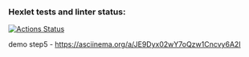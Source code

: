 ### Hexlet tests and linter status:
[![Actions Status](https://github.com/Dmitry913/java-project-71/actions/workflows/hexlet-check.yml/badge.svg)](https://github.com/Dmitry913/java-project-71/actions)

demo step5 - https://asciinema.org/a/JE9Dyx02wY7oQzw1Cncvy6A2I

